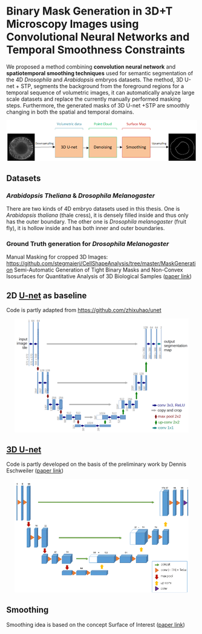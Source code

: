 # Binary Mask Generation in 3D+T Microscopy Images using Convolutional Neural Networks and Temporal Smoothness Constraints

We proposed a method combining **convolution neural network** and **spatiotemporal smoothing techniques** used for semantic segmentation of the 4D *Drosophila* and *Arabidopsis* embryos datasets. The method, 3D U-net + STP, segments the background from the foreground regions for a temporal sequence of volumetric images, it can automatically analyze large scale datasets and replace the currently manually performed masking steps. Furthermore, the generated masks of 3D U-net +STP are smoothly changing in both the spatial and temporal domains.

![3D U-net + STP (spatiotemporal postprocessing)](https://github.com/yingc123/MasterThesis/blob/master/3dunet_smoothing.png)


## Datasets 

### *Arabidopsis Theliana* & *Drosophila Melanogaster*
There are two kinds of 4D embryo datasets used in this thesis. One is *Arabidopsis thaliana* (thale cress), it is densely filled inside and thus only has the outer boundary. The other one is *Drosophila melanogaster* (fruit fly), it is hollow inside and has both inner and outer boundaries.


### Ground Truth generation for *Drosophila Melanogaster*
Manual Masking for cropped 3D Images: https://github.com/stegmaierj/CellShapeAnalysis/tree/master/MaskGeneration
Semi-Automatic Generation of Tight Binary Masks and Non-Convex Isosurfaces for Quantitative Analysis of 3D Biological Samples ([paper link](https://arxiv.org/abs/2001.11469))

## 2D [U-net](https://link.springer.com/chapter/10.1007/978-3-319-24574-4_28) as baseline
Code is partly adapted from https://github.com/zhixuhao/unet
<p align="center">
  <img width="460" height="300" src="https://github.com/yingc123/MasterThesis/blob/master/2D/u-net-architecture.png">
</p>

## [3D U-net](https://link.springer.com/chapter/10.1007/978-3-319-46723-8_49)
Code is partly developed on the basis of the preliminary work by Dennis Eschweiler ([paper link](https://ieeexplore.ieee.org/document/8759242))
<p align="center">
  <img width="460" height="300" src="https://github.com/yingc123/MasterThesis/blob/master/3D/3dunet.png">
</p>

## Smoothing
Smoothing idea is based on the concept Surface of Interest ([paper link](https://www.nature.com/articles/nmeth.3648/))
